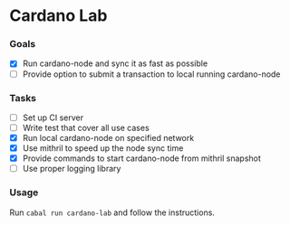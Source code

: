 # Cardano Lab

### Goals

- [x] Run cardano-node and sync it as fast as possible
- [ ] Provide option to submit a transaction to local running cardano-node 

### Tasks

- [ ] Set up CI server
- [ ] Write test that cover all use cases
- [x] Run local cardano-node on specified network 
- [x] Use mithril to speed up the node sync time
- [x] Provide commands to start cardano-node from mithril snapshot
- [ ] Use proper logging library 

### Usage

Run `cabal run cardano-lab` and follow the instructions.
